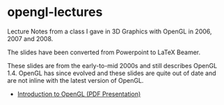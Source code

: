 # opengl-lectures
Lecture Notes from a class I gave in 3D Graphics with OpenGL in 2006, 2007 and
2008. 

The slides have been converted from Powerpoint to LaTeX Beamer. 

These slides are from the early-to-mid 2000s and still describes OpenGL 1.4.
OpenGL has since evolved and these slides are quite out of date and are not inline with the latest version of OpenGL. 

* [Introduction to OpenGL (PDF Presentation)](https://github.com/mikepsn/opengl-lectures/blob/master/opengl.pdf?raw=true)
